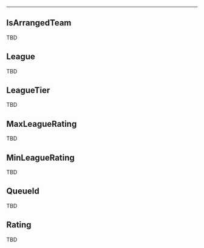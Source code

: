 ___

## IsArrangedTeam

TBD

## League

TBD

## LeagueTier

TBD

## MaxLeagueRating

TBD

## MinLeagueRating

TBD

## QueueId

TBD

## Rating

TBD